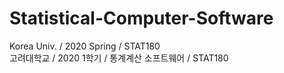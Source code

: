 # Statistical-Computer-Software
Korea Univ. / 2020 Spring / STAT180  
고려대학교 / 2020 1학기 / 통계계산 소프트웨어 / STAT180
